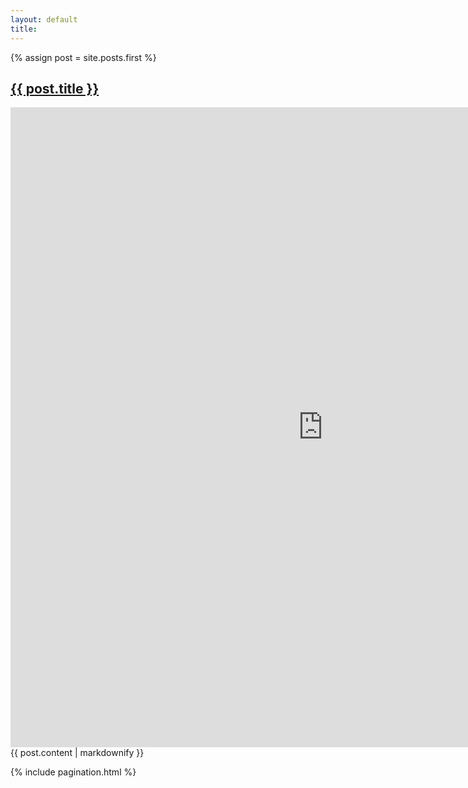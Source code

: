 ```yaml
---
layout: default
title: 
---
```


{% assign post = site.posts.first %}

<section class="post">
  <h1><a href="{{ post.url | prepend: site.baseurl }}">{{ post.title }}</a></h1>
  <iframe width='1000' height='1024' frameborder='0' scrolling='no' src="https://docs.google.com/spreadsheets/d/15kkGAXHFeX1gn9EbzpHIXLwAaLCqdw_tWNTgeGPgT-8/pubhtml?gid=0&single=true&widget=true&headers=false"></iframe>
  {{ post.content | markdownify }}
</section>

{% include pagination.html %}
